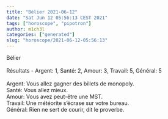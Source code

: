 ```yaml
---
title: "Bélier 2021-06-12"
date: "Sat Jun 12 05:56:13 CEST 2021"
tags: ["horoscope", "pipotron"]
author: m1ch3l
categories: ["generated"]
slug: "horoscope/2021-06-12-05:56:13"
---
```


Bélier<br>
<br>
Résultats - Argent: 1, Santé: 2, Amour: 3, Travail: 5, Général: 5<br>
<br>
Argent:  Vous allez gagner des billets de monopoly. <br>
Santé:   Vous allez mieux. <br>
Amour:   Vous avez peut-être une MST. <br>
Travail: Une météorite s’écrase sur votre bureau. <br>
Général: Rien ne sert de courir, dit le proverbe.<br>
